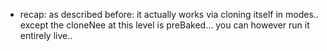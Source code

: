 - recap: as described before: it actually works via cloning itself in modes.. except the cloneNee at this level is preBaked... you can however run it entirely live.. 
